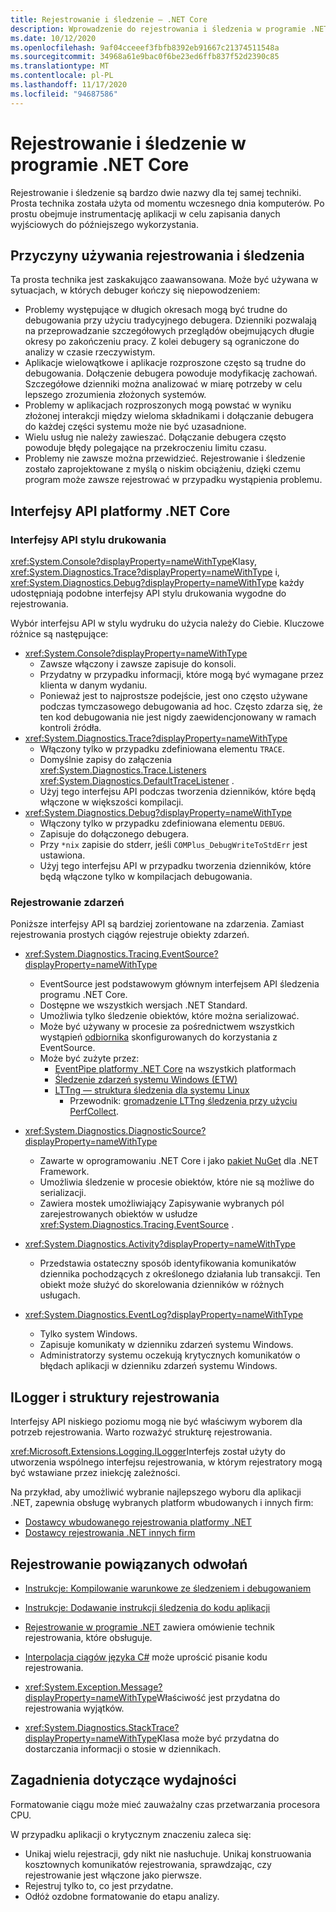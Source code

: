 ```yaml
---
title: Rejestrowanie i śledzenie — .NET Core
description: Wprowadzenie do rejestrowania i śledzenia w programie .NET Core.
ms.date: 10/12/2020
ms.openlocfilehash: 9af04cceeef3fbfb8392eb91667c21374511548a
ms.sourcegitcommit: 34968a61e9bac0f6be23ed6ffb837f52d2390c85
ms.translationtype: MT
ms.contentlocale: pl-PL
ms.lasthandoff: 11/17/2020
ms.locfileid: "94687586"
---
```

# <a name="net-core-logging-and-tracing"></a>Rejestrowanie i śledzenie w programie .NET Core

Rejestrowanie i śledzenie są bardzo dwie nazwy dla tej samej techniki. Prosta technika została użyta od momentu wczesnego dnia komputerów. Po prostu obejmuje instrumentację aplikacji w celu zapisania danych wyjściowych do późniejszego wykorzystania.

## <a name="reasons-to-use-logging-and-tracing"></a>Przyczyny używania rejestrowania i śledzenia

Ta prosta technika jest zaskakująco zaawansowana. Może być używana w sytuacjach, w których debuger kończy się niepowodzeniem:

- Problemy występujące w długich okresach mogą być trudne do debugowania przy użyciu tradycyjnego debugera. Dzienniki pozwalają na przeprowadzanie szczegółowych przeglądów obejmujących długie okresy po zakończeniu pracy. Z kolei debugery są ograniczone do analizy w czasie rzeczywistym.
- Aplikacje wielowątkowe i aplikacje rozproszone często są trudne do debugowania.  Dołączenie debugera powoduje modyfikację zachowań. Szczegółowe dzienniki można analizować w miarę potrzeby w celu lepszego zrozumienia złożonych systemów.
- Problemy w aplikacjach rozproszonych mogą powstać w wyniku złożonej interakcji między wieloma składnikami i dołączanie debugera do każdej części systemu może nie być uzasadnione.
- Wielu usług nie należy zawieszać. Dołączanie debugera często powoduje błędy polegające na przekroczeniu limitu czasu.
- Problemy nie zawsze można przewidzieć. Rejestrowanie i śledzenie zostało zaprojektowane z myślą o niskim obciążeniu, dzięki czemu program może zawsze rejestrować w przypadku wystąpienia problemu.

## <a name="net-core-apis"></a>Interfejsy API platformy .NET Core

### <a name="print-style-apis"></a>Interfejsy API stylu drukowania

<xref:System.Console?displayProperty=nameWithType>Klasy, <xref:System.Diagnostics.Trace?displayProperty=nameWithType> i, <xref:System.Diagnostics.Debug?displayProperty=nameWithType> każdy udostępniają podobne interfejsy API stylu drukowania wygodne do rejestrowania.

Wybór interfejsu API w stylu wydruku do użycia należy do Ciebie. Kluczowe różnice są następujące:

- <xref:System.Console?displayProperty=nameWithType>
  - Zawsze włączony i zawsze zapisuje do konsoli.
  - Przydatny w przypadku informacji, które mogą być wymagane przez klienta w danym wydaniu.
  - Ponieważ jest to najprostsze podejście, jest ono często używane podczas tymczasowego debugowania ad hoc. Często zdarza się, że ten kod debugowania nie jest nigdy zaewidencjonowany w ramach kontroli źródła.
- <xref:System.Diagnostics.Trace?displayProperty=nameWithType>
  - Włączony tylko w przypadku zdefiniowana elementu `TRACE`.
  - Domyślnie zapisy do załączenia <xref:System.Diagnostics.Trace.Listeners> <xref:System.Diagnostics.DefaultTraceListener> .
  - Użyj tego interfejsu API podczas tworzenia dzienników, które będą włączone w większości kompilacji.
- <xref:System.Diagnostics.Debug?displayProperty=nameWithType>
  - Włączony tylko w przypadku zdefiniowana elementu `DEBUG`.
  - Zapisuje do dołączonego debugera.
  - Przy `*nix` zapisie do stderr, jeśli `COMPlus_DebugWriteToStdErr` jest ustawiona.
  - Użyj tego interfejsu API w przypadku tworzenia dzienników, które będą włączone tylko w kompilacjach debugowania.

### <a name="logging-events"></a>Rejestrowanie zdarzeń

Poniższe interfejsy API są bardziej zorientowane na zdarzenia. Zamiast rejestrowania prostych ciągów rejestruje obiekty zdarzeń.

- <xref:System.Diagnostics.Tracing.EventSource?displayProperty=nameWithType>
  - EventSource jest podstawowym głównym interfejsem API śledzenia programu .NET Core.
  - Dostępne we wszystkich wersjach .NET Standard.
  - Umożliwia tylko śledzenie obiektów, które można serializować.
  - Może być używany w procesie za pośrednictwem wszystkich wystąpień [odbiornika](xref:System.Diagnostics.Tracing.EventListener) skonfigurowanych do korzystania z EventSource.
  - Może być zużyte przez:
    - [EventPipe platformy .NET Core](./eventpipe.md) na wszystkich platformach
    - [Śledzenie zdarzeń systemu Windows (ETW)](/windows/win32/etw/event-tracing-portal)
    - [LTTng — struktura śledzenia dla systemu Linux](https://lttng.org/)
      - Przewodnik: [gromadzenie LTTng śledzenia przy użyciu PerfCollect](trace-perfcollect-lttng.md).

- <xref:System.Diagnostics.DiagnosticSource?displayProperty=nameWithType>
  - Zawarte w oprogramowaniu .NET Core i jako [pakiet NuGet](https://www.nuget.org/packages/System.Diagnostics.DiagnosticSource) dla .NET Framework.
  - Umożliwia śledzenie w procesie obiektów, które nie są możliwe do serializacji.
  - Zawiera mostek umożliwiający Zapisywanie wybranych pól zarejestrowanych obiektów w usłudze <xref:System.Diagnostics.Tracing.EventSource> .

- <xref:System.Diagnostics.Activity?displayProperty=nameWithType>
  - Przedstawia ostateczny sposób identyfikowania komunikatów dziennika pochodzących z określonego działania lub transakcji. Ten obiekt może służyć do skorelowania dzienników w różnych usługach.

- <xref:System.Diagnostics.EventLog?displayProperty=nameWithType>
  - Tylko system Windows.
  - Zapisuje komunikaty w dzienniku zdarzeń systemu Windows.
  - Administratorzy systemu oczekują krytycznych komunikatów o błędach aplikacji w dzienniku zdarzeń systemu Windows.

## <a name="ilogger-and-logging-frameworks"></a>ILogger i struktury rejestrowania

Interfejsy API niskiego poziomu mogą nie być właściwym wyborem dla potrzeb rejestrowania. Warto rozważyć strukturę rejestrowania.

<xref:Microsoft.Extensions.Logging.ILogger>Interfejs został użyty do utworzenia wspólnego interfejsu rejestrowania, w którym rejestratory mogą być wstawiane przez iniekcję zależności.

Na przykład, aby umożliwić wybranie najlepszego wyboru dla aplikacji .NET, zapewnia obsługę wybranych platform wbudowanych i innych firm:

- [Dostawcy wbudowanego rejestrowania platformy .NET](../extensions/logging-providers.md#built-in-logging-providers)
- [Dostawcy rejestrowania .NET innych firm](../extensions/logging-providers.md#third-party-logging-providers)

## <a name="logging-related-references"></a>Rejestrowanie powiązanych odwołań

- [Instrukcje: Kompilowanie warunkowe ze śledzeniem i debugowaniem](../../framework/debug-trace-profile/how-to-compile-conditionally-with-trace-and-debug.md)

- [Instrukcje: Dodawanie instrukcji śledzenia do kodu aplikacji](../../framework/debug-trace-profile/how-to-add-trace-statements-to-application-code.md)

- [Rejestrowanie w programie .NET](../extensions/logging.md) zawiera omówienie technik rejestrowania, które obsługuje.

- [Interpolacja ciągów języka C#](../../csharp/language-reference/tokens/interpolated.md) może uprościć pisanie kodu rejestrowania.

- <xref:System.Exception.Message?displayProperty=nameWithType>Właściwość jest przydatna do rejestrowania wyjątków.

- <xref:System.Diagnostics.StackTrace?displayProperty=nameWithType>Klasa może być przydatna do dostarczania informacji o stosie w dziennikach.

## <a name="performance-considerations"></a>Zagadnienia dotyczące wydajności

Formatowanie ciągu może mieć zauważalny czas przetwarzania procesora CPU.

W przypadku aplikacji o krytycznym znaczeniu zaleca się:

- Unikaj wielu rejestracji, gdy nikt nie nasłuchuje. Unikaj konstruowania kosztownych komunikatów rejestrowania, sprawdzając, czy rejestrowanie jest włączone jako pierwsze.
- Rejestruj tylko to, co jest przydatne.
- Odłóż ozdobne formatowanie do etapu analizy.
